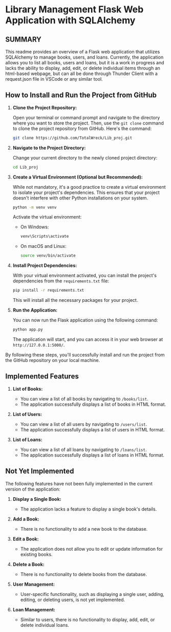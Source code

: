 # Library Management Flask Web Application with SQLAlchemy

## SUMMARY
This readme provides an overview of a Flask web application that utilizes SQLAlchemy to manage books, users, and loans. Currently, the application allows you to list all books, users and loans, but it is a work in progress and lacks the ability to display, add, edit, or delete individual items through an html-based webpage, but can all be done through Thunder Client with a request.json file in VSCode or any similar tool.

## How to Install and Run the Project from GitHub

1. **Clone the Project Repository:**

   Open your terminal or command prompt and navigate to the directory where you want to store the project. Then, use the `git clone` command to clone the project repository from GitHub. Here's the command:

   ```bash
   git clone https://github.com/TotalWreck/Lib_proj.git
   ```

2. **Navigate to the Project Directory:**

   Change your current directory to the newly cloned project directory:

   ```bash
   cd Lib_proj
   ```

3. **Create a Virtual Environment (Optional but Recommended):**

   While not mandatory, it's a good practice to create a virtual environment to isolate your project's dependencies. This ensures that your project doesn't interfere with other Python installations on your system.

   ```bash
   python -m venv venv
   ```

   Activate the virtual environment:

   - On Windows:

     ```bash
     venv\Scripts\activate
     ```

   - On macOS and Linux:

     ```bash
     source venv/bin/activate
     ```

4. **Install Project Dependencies:**

   With your virtual environment activated, you can install the project's dependencies from the `requirements.txt` file:

   ```bash
   pip install -r requirements.txt
   ```

   This will install all the necessary packages for your project.

5. **Run the Application:**

   You can now run the Flask application using the following command:

   ```bash
   python app.py
   ```

   The application will start, and you can access it in your web browser at `http://127.0.0.1:5000/`.

By following these steps, you'll successfully install and run the project from the GitHub repository on your local machine.

## Implemented Features

1. **List of Books:**

   - You can view a list of all books by navigating to `/books/list`.
   - The application successfully displays a list of books in HTML format.

2. **List of Users:**

   - You can view a list of all users by navigating to `/users/list`.
   - The application successfully displays a list of users in HTML format.

3. **List of Loans:**

   - You can view a list of all loans by navigating to `/loans/list`.
   - The application successfully displays a list of loans in HTML format.

## Not Yet Implemented

The following features have not been fully implemented in the current version of the application:

1. **Display a Single Book:**

   - The application lacks a feature to display a single book's details.

2. **Add a Book:**

   - There is no functionality to add a new book to the database.

3. **Edit a Book:**

   - The application does not allow you to edit or update information for existing books.

4. **Delete a Book:**

   - There is no functionality to delete books from the database.

5. **User Management:**

   - User-specific functionality, such as displaying a single user, adding, editing, or deleting users, is not yet implemented.

6. **Loan Management:**

   - Similar to users, there is no functionality to display, add, edit, or delete individual loans.